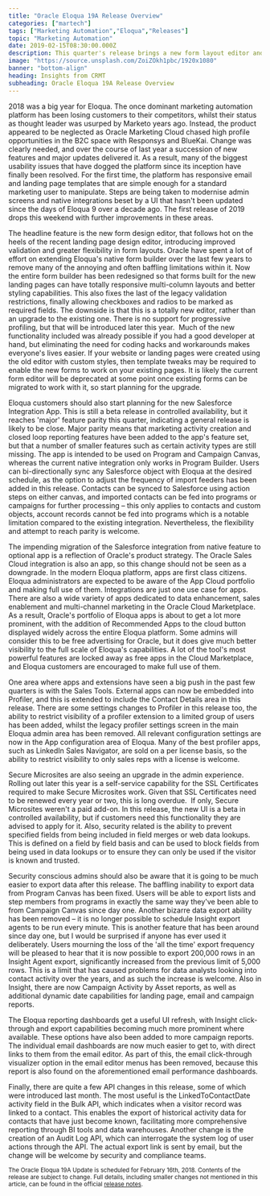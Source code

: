 ```yaml
---
title: "Oracle Eloqua 19A Release Overview"
categories: ["martech"]
tags: ["Marketing Automation","Eloqua","Releases"]
topic: "Marketing Automation"
date: 2019-02-15T08:30:00.000Z
description: This quarter's release brings a new form layout editor and a greater emphasis on the app marketplace. The major new features for 2019 are still to come.
image: "https://source.unsplash.com/ZoiZOkh1pbc/1920x1080"
banner: "bottom-align"
heading: Insights from CRMT
subheading: Oracle Eloqua 19A Release Overview
---
```

2018 was a big year for Eloqua. The once dominant marketing automation platform has been losing customers to their competitors, whilst their status as thought leader was usurped by Marketo years ago. Instead, the product appeared to be neglected as Oracle Marketing Cloud chased high profile opportunities in the B2C space with Responsys and BlueKai. Change was clearly needed, and over the course of last year a succession of new features and major updates delivered it. As a result, many of the biggest usability issues that have dogged the platform since its inception have finally been resolved. For the first time, the platform has responsive email and landing page templates that are simple enough for a standard marketing user to manipulate. Steps are being taken to modernise admin screens and native integrations beset by a UI that hasn't been updated since the days of Eloqua 9 over a decade ago. The first release of 2019 drops this weekend with further improvements in these areas.

The headline feature is the new form design editor, that follows hot on the heels of the recent landing page design editor, introducing improved validation and greater flexibility in form layouts. Oracle have spent a lot of effort on extending Eloqua's native form builder over the last few years to remove many of the annoying and often baffling limitations within it. Now the entire form builder has been redesigned so that forms built for the new landing pages can have totally responsive multi-column layouts and better styling capabilities. This also fixes the last of the legacy validation restrictions, finally allowing checkboxes and radios to be marked as required fields. The downside is that this is a totally new editor, rather than an upgrade to the existing one. There is no support for progressive profiling, but that will be introduced later this year. &nbsp;Much of the new functionality included was already possible if you had a good developer at hand, but eliminating the need for coding hacks and workarounds makes everyone's lives easier. If your website or landing pages were created using the old editor with custom styles, then template tweaks may be required to enable the new forms to work on your existing pages. It is likely the current form editor will be deprecated at some point once existing forms can be migrated to work with it, so start planning for the upgrade.

Eloqua customers should also start planning for the new Salesforce Integration App. This is still a beta release in controlled availability, but it reaches 'major' feature parity this quarter, indicating a general release is likely to be close. Major parity means that marketing activity creation and closed loop reporting features have been added to the app's feature set, but that a number of smaller features such as certain activity types are still missing. The app is intended to be used on Program and Campaign Canvas, whereas the current native integration only works in Program Builder. Users can bi-directionally sync any Salesforce object with Eloqua at the desired schedule, as the option to adjust the frequency of import feeders has been added in this release. Contacts can be synced to Salesforce using action steps on either canvas, and imported contacts can be fed into programs or campaigns for further processing – this only applies to contacts and custom objects, account records cannot be fed into programs which is a notable limitation compared to the existing integration. Nevertheless, the flexibility and attempt to reach parity is welcome.

The impending migration of the Salesforce integration from native feature to optional app is a reflection of Oracle's product strategy. The Oracle Sales Cloud integration is also an app, so this change should not be seen as a downgrade. In the modern Eloqua platform, apps are first class citizens. Eloqua administrators are expected to be aware of the App Cloud portfolio and making full use of them. Integrations are just one use case for apps. There are also a wide variety of apps dedicated to data enhancement, sales enablement and multi-channel marketing in the Oracle Cloud Marketplace. As a result, Oracle's portfolio of Eloqua apps is about to get a lot more prominent, with the addition of Recommended Apps to the cloud button displayed widely across the entire Eloqua platform. Some admins will consider this to be free advertising for Oracle, but it does give much better visibility to the full scale of Eloqua's capabilities. A lot of the tool's most powerful features are locked away as free apps in the Cloud Marketplace, and Eloqua customers are encouraged to make full use of them.

One area where apps and extensions have seen a big push in the past few quarters is with the Sales Tools. External apps can now be embedded into Profiler, and this is extended to include the Contact Details area in this release. There are some settings changes to Profiler in this release too, the ability to restrict visibility of a profiler extension to a limited group of users has been added, whilst the legacy profiler settings screen in the main Eloqua admin area has been removed. All relevant configuration settings are now in the App configuration area of Eloqua. Many of the best profiler apps, such as LinkedIn Sales Navigator, are sold on a per license basis, so the ability to restrict visibility to only sales reps with a license is welcome.

Secure Microsites are also seeing an upgrade in the admin experience. Rolling out later this year is a self-service capability for the SSL Certificates required to make Secure Microsites work. Given that SSL Certificates need to be renewed every year or two, this is long overdue. &nbsp;If only, Secure Microsites weren't a paid add-on. In this release, the new UI is a beta in controlled availability, but if customers need this functionality they are advised to apply for it. Also, security related is the ability to prevent specified fields from being included in field merges or web data lookups. This is defined on a field by field basis and can be used to block fields from being used in data lookups or to ensure they can only be used if the visitor is known and trusted.

Security conscious admins should also be aware that it is going to be much easier to export data after this release. The baffling inability to export data from Program Canvas has been fixed. Users will be able to export lists and step members from programs in exactly the same way they've been able to from Campaign Canvas since day one. Another bizarre data export ability has been removed – it is no longer possible to schedule Insight export agents to be run every minute. This is another feature that has been around since day one, but I would be surprised if anyone has ever used it deliberately. Users mourning the loss of the 'all the time' export frequency will be pleased to hear that it is now possible to export 200,000 rows in an Insight Agent export, significantly increased from the previous limit of 5,000 rows. This is a limit that has caused problems for data analysts looking into contact activity over the years, and as such the increase is welcome. Also in Insight, there are now Campaign Activity by Asset reports, as well as additional dynamic date capabilities for landing page, email and campaign reports.

The Eloqua reporting dashboards get a useful UI refresh, with Insight click-through and export capabilities becoming much more prominent where available. These options have also been added to more campaign reports. The individual email dashboards are now much easier to get to, with direct links to them from the email editor. As part of this, the email click-through visualizer option in the email editor menus has been removed, because this report is also found on the aforementioned email performance dashboards.

Finally, there are quite a few API changes in this release, some of which were introduced last month. The most useful is the LinkedToContactDate activity field in the Bulk API, which indicates when a visitor record was linked to a contact. This enables the export of historical activity data for contacts that have just become known, facilitating more comprehensive reporting through BI tools and data warehouses. Another change is the creation of an Audit Log API, which can interrogate the system log of user actions through the API. The actual export link is sent by email, but the change will be welcome by security and compliance teams.</p><small>The Oracle Eloqua 19A Update is scheduled for February 16th, 2018. Contents of the release are subject to change. Full details, including smaller changes not mentioned in this article, can be found in the official <a href="https://www.oracle.com/webfolder/technetwork/tutorials/tutorial/cloud/eloqua/releases/19A/19A-eloqua-nfs.htm">release notes</a>.</small>				
